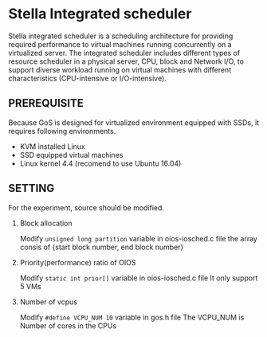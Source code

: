 # Stella Integrated scheduler

Stella integrated scheduler is a scheduling architecture for providing required performance to virtual machines running concurrently on a virtualized server.
The integrated scheduler includes different types of resource scheduler in a physical server, CPU, block and Network I/O, to support diverse workload running on virtual machines with different characteristics (CPU-intensive or I/O-intensive).

## PREREQUISITE

Because GoS is designed for virtualized environment equipped with SSDs, it requires following environments.
 - KVM installed Linux
 - SSD equipped virtual machines
 - Linux kernel 4.4 (recomend to use Ubuntu 16.04)

## SETTING
For the experiment, source should be modified. 
1. Block allocation

    Modify ```unsigned long partition``` variable in oios-iosched.c file
    the array consis of {start block number, end block number}

2. Priority(performance) ratio of OIOS

    Modify ```static int prior[]``` variable in oios-iosched.c file
    It only support 5 VMs

3. Number of vcpus

    Modify ```#define VCPU_NUM 10``` variable in gos.h file
    The VCPU_NUM is Number of cores in the CPUs


